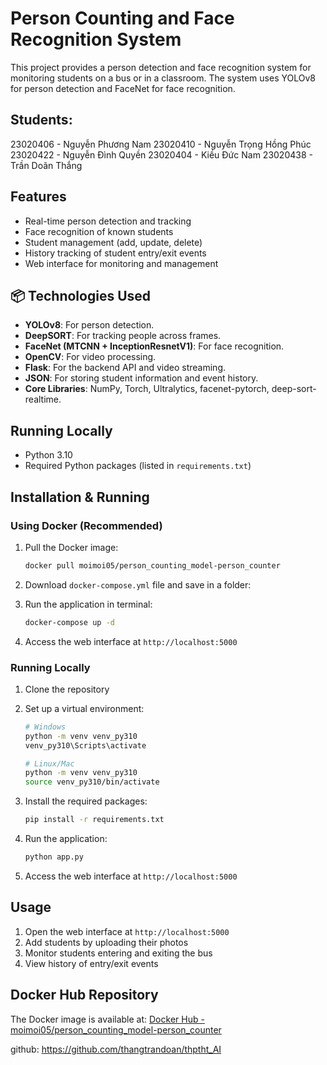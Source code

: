 # Person Counting and Face Recognition System

This project provides a person detection and face recognition system for monitoring students on a bus or in a classroom. The system uses YOLOv8 for person detection and FaceNet for face recognition.

## Students:

23020406 - Nguyễn Phương Nam
23020410 - Nguyễn Trọng Hồng Phúc
23020422 - Nguyễn Đình Quyền
23020404 - Kiều Đức Nam
23020438 - Trần Doãn Thắng

## Features

- Real-time person detection and tracking
- Face recognition of known students
- Student management (add, update, delete)
- History tracking of student entry/exit events
- Web interface for monitoring and management

## 📦 Technologies Used

- **YOLOv8**: For person detection.
- **DeepSORT**: For tracking people across frames.
- **FaceNet (MTCNN + InceptionResnetV1)**: For face recognition.
- **OpenCV**: For video processing.
- **Flask**: For the backend API and video streaming.
- **JSON**: For storing student information and event history.
- **Core Libraries**: NumPy, Torch, Ultralytics, facenet-pytorch, deep-sort-realtime.

## Running Locally

- Python 3.10
- Required Python packages (listed in `requirements.txt`)

## Installation & Running

### Using Docker (Recommended)

1. Pull the Docker image:

   ```bash
   docker pull moimoi05/person_counting_model-person_counter
   ```

2. Download `docker-compose.yml` file and save in a folder:

3. Run the application in terminal:

   ```bash
   docker-compose up -d
   ```

4. Access the web interface at `http://localhost:5000`

### Running Locally

1. Clone the repository
2. Set up a virtual environment:

   ```bash
   # Windows
   python -m venv venv_py310
   venv_py310\Scripts\activate

   # Linux/Mac
   python -m venv venv_py310
   source venv_py310/bin/activate
   ```

3. Install the required packages:

   ```bash
   pip install -r requirements.txt
   ```

4. Run the application:

   ```bash
   python app.py
   ```

5. Access the web interface at `http://localhost:5000`

## Usage

1. Open the web interface at `http://localhost:5000`
2. Add students by uploading their photos
3. Monitor students entering and exiting the bus
4. View history of entry/exit events

## Docker Hub Repository

The Docker image is available at: [Docker Hub - moimoi05/person_counting_model-person_counter](https://hub.docker.com/r/yourusername/person_counter)

github: https://github.com/thangtrandoan/thptht_AI
